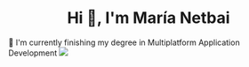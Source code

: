<h1 align="center">Hi 👋, I'm María Netbai</h1>
🌱 I'm currently finishing my degree in Multiplatform Application Development
<img src="[https://imgur.com/a/JK0f6QO](https://imgur.com/WleP14F)">

<!--
**marianetbai/marianetbai** is a ✨ _special_ ✨ repository because its `README.md` (this file) appears on your GitHub profile.

Here are some ideas to get you started:

- 🔭 I’m currently working on ...
- 🌱 I’m currently learning ...
- 👯 I’m looking to collaborate on ...
- 🤔 I’m looking for help with ...
- 💬 Ask me about ...
- 📫 How to reach me: ...
- 😄 Pronouns: ...
- ⚡ Fun fact: ...
-->
